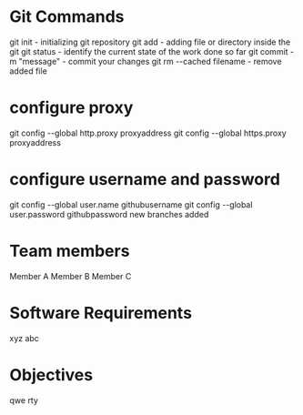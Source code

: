 Git Commands
===========

git init - initializing git repository
git add - adding file or directory inside the git
git status - identify the current state of the work done so far
git commit -m "message" - commit your changes
git rm --cached filename - remove added file

configure proxy
===============
git config --global http.proxy proxyaddress
git config --global https.proxy proxyaddress

configure username and password
================================
git config --global user.name githubusername
git config --global user.password githubpassword
new branches added

Team members
==============

Member A
Member B
Member C

Software Requirements
======================

xyz
abc

Objectives
===========

qwe
rty


